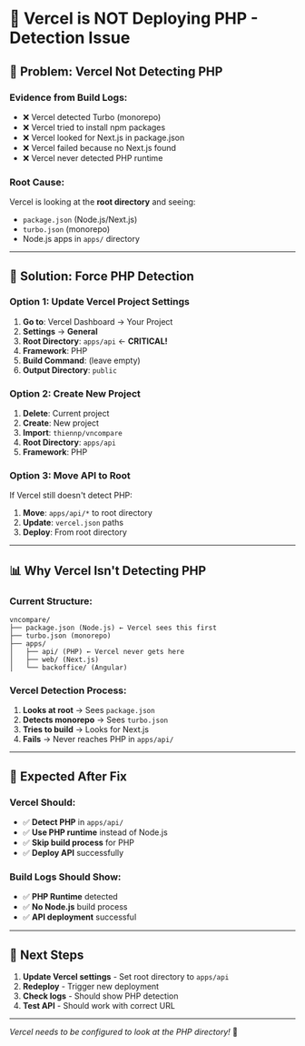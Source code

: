 # 🚨 Vercel is NOT Deploying PHP - Detection Issue

## 🚨 **Problem: Vercel Not Detecting PHP**

### **Evidence from Build Logs:**

- ❌ Vercel detected Turbo (monorepo)
- ❌ Vercel tried to install npm packages
- ❌ Vercel looked for Next.js in package.json
- ❌ Vercel failed because no Next.js found
- ❌ Vercel never detected PHP runtime

### **Root Cause:**

Vercel is looking at the **root directory** and seeing:

- `package.json` (Node.js/Next.js)
- `turbo.json` (monorepo)
- Node.js apps in `apps/` directory

---

## 🔧 **Solution: Force PHP Detection**

### **Option 1: Update Vercel Project Settings**

1. **Go to**: Vercel Dashboard → Your Project
2. **Settings** → **General**
3. **Root Directory**: `apps/api` ← **CRITICAL!**
4. **Framework**: PHP
5. **Build Command**: (leave empty)
6. **Output Directory**: `public`

### **Option 2: Create New Project**

1. **Delete**: Current project
2. **Create**: New project
3. **Import**: `thiennp/vncompare`
4. **Root Directory**: `apps/api`
5. **Framework**: PHP

### **Option 3: Move API to Root**

If Vercel still doesn't detect PHP:

1. **Move**: `apps/api/*` to root directory
2. **Update**: `vercel.json` paths
3. **Deploy**: From root directory

---

## 📊 **Why Vercel Isn't Detecting PHP**

### **Current Structure:**

```
vncompare/
├── package.json (Node.js) ← Vercel sees this first
├── turbo.json (monorepo)
├── apps/
│   ├── api/ (PHP) ← Vercel never gets here
│   ├── web/ (Next.js)
│   └── backoffice/ (Angular)
```

### **Vercel Detection Process:**

1. **Looks at root** → Sees `package.json`
2. **Detects monorepo** → Sees `turbo.json`
3. **Tries to build** → Looks for Next.js
4. **Fails** → Never reaches PHP in `apps/api/`

---

## 🎯 **Expected After Fix**

### **Vercel Should:**

- ✅ **Detect PHP** in `apps/api/`
- ✅ **Use PHP runtime** instead of Node.js
- ✅ **Skip build process** for PHP
- ✅ **Deploy API** successfully

### **Build Logs Should Show:**

- ✅ **PHP Runtime** detected
- ✅ **No Node.js** build process
- ✅ **API deployment** successful

---

## 🚀 **Next Steps**

1. **Update Vercel settings** - Set root directory to `apps/api`
2. **Redeploy** - Trigger new deployment
3. **Check logs** - Should show PHP detection
4. **Test API** - Should work with correct URL

---

_Vercel needs to be configured to look at the PHP directory!_ 🚀

